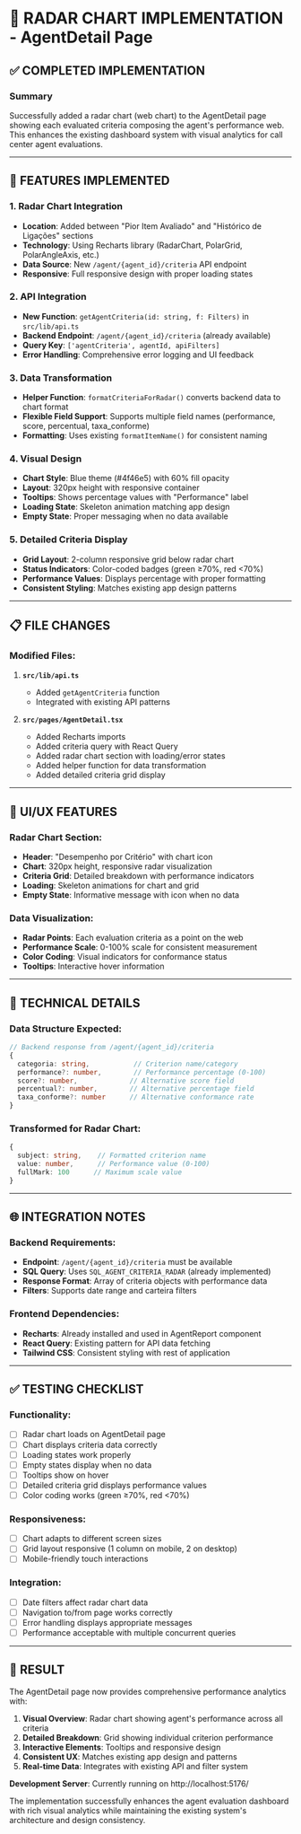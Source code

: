 # 🎯 RADAR CHART IMPLEMENTATION - AgentDetail Page

## ✅ COMPLETED IMPLEMENTATION

### **Summary**
Successfully added a radar chart (web chart) to the AgentDetail page showing each evaluated criteria composing the agent's performance web. This enhances the existing dashboard system with visual analytics for call center agent evaluations.

---

## 🚀 **FEATURES IMPLEMENTED**

### **1. Radar Chart Integration**
- **Location**: Added between "Pior Item Avaliado" and "Histórico de Ligações" sections
- **Technology**: Using Recharts library (RadarChart, PolarGrid, PolarAngleAxis, etc.)
- **Data Source**: New `/agent/{agent_id}/criteria` API endpoint
- **Responsive**: Full responsive design with proper loading states

### **2. API Integration**
- **New Function**: `getAgentCriteria(id: string, f: Filters)` in `src/lib/api.ts`
- **Backend Endpoint**: `/agent/{agent_id}/criteria` (already available)
- **Query Key**: `['agentCriteria', agentId, apiFilters]`
- **Error Handling**: Comprehensive error logging and UI feedback

### **3. Data Transformation**
- **Helper Function**: `formatCriteriaForRadar()` converts backend data to chart format
- **Flexible Field Support**: Supports multiple field names (performance, score, percentual, taxa_conforme)
- **Formatting**: Uses existing `formatItemName()` for consistent naming

### **4. Visual Design**
- **Chart Style**: Blue theme (#4f46e5) with 60% fill opacity
- **Layout**: 320px height with responsive container
- **Tooltips**: Shows percentage values with "Performance" label
- **Loading State**: Skeleton animation matching app design
- **Empty State**: Proper messaging when no data available

### **5. Detailed Criteria Display**
- **Grid Layout**: 2-column responsive grid below radar chart
- **Status Indicators**: Color-coded badges (green ≥70%, red <70%)
- **Performance Values**: Displays percentage with proper formatting
- **Consistent Styling**: Matches existing app design patterns

---

## 📋 **FILE CHANGES**

### **Modified Files:**
1. **`src/lib/api.ts`**
   - Added `getAgentCriteria` function
   - Integrated with existing API patterns

2. **`src/pages/AgentDetail.tsx`**
   - Added Recharts imports
   - Added criteria query with React Query
   - Added radar chart section with loading/error states
   - Added helper function for data transformation
   - Added detailed criteria grid display

---

## 🎨 **UI/UX FEATURES**

### **Radar Chart Section:**
- **Header**: "Desempenho por Critério" with chart icon
- **Chart**: 320px height, responsive radar visualization
- **Criteria Grid**: Detailed breakdown with performance indicators
- **Loading**: Skeleton animations for chart and grid
- **Empty State**: Informative message with icon when no data

### **Data Visualization:**
- **Radar Points**: Each evaluation criteria as a point on the web
- **Performance Scale**: 0-100% scale for consistent measurement
- **Color Coding**: Visual indicators for conformance status
- **Tooltips**: Interactive hover information

---

## 🔧 **TECHNICAL DETAILS**

### **Data Structure Expected:**
```typescript
// Backend response from /agent/{agent_id}/criteria
{
  categoria: string,           // Criterion name/category
  performance?: number,        // Performance percentage (0-100)
  score?: number,             // Alternative score field
  percentual?: number,        // Alternative percentage field
  taxa_conforme?: number      // Alternative conformance rate
}
```

### **Transformed for Radar Chart:**
```typescript
{
  subject: string,    // Formatted criterion name
  value: number,      // Performance value (0-100)
  fullMark: 100      // Maximum scale value
}
```

---

## 🌐 **INTEGRATION NOTES**

### **Backend Requirements:**
- **Endpoint**: `/agent/{agent_id}/criteria` must be available
- **SQL Query**: Uses `SQL_AGENT_CRITERIA_RADAR` (already implemented)
- **Response Format**: Array of criteria objects with performance data
- **Filters**: Supports date range and carteira filters

### **Frontend Dependencies:**
- **Recharts**: Already installed and used in AgentReport component
- **React Query**: Existing pattern for API data fetching
- **Tailwind CSS**: Consistent styling with rest of application

---

## ✅ **TESTING CHECKLIST**

### **Functionality:**
- [ ] Radar chart loads on AgentDetail page
- [ ] Chart displays criteria data correctly
- [ ] Loading states work properly
- [ ] Empty states display when no data
- [ ] Tooltips show on hover
- [ ] Detailed criteria grid displays performance values
- [ ] Color coding works (green ≥70%, red <70%)

### **Responsiveness:**
- [ ] Chart adapts to different screen sizes
- [ ] Grid layout responsive (1 column on mobile, 2 on desktop)
- [ ] Mobile-friendly touch interactions

### **Integration:**
- [ ] Date filters affect radar chart data
- [ ] Navigation to/from page works correctly
- [ ] Error handling displays appropriate messages
- [ ] Performance acceptable with multiple concurrent queries

---

## 🎯 **RESULT**

The AgentDetail page now provides comprehensive performance analytics with:

1. **Visual Overview**: Radar chart showing agent's performance across all criteria
2. **Detailed Breakdown**: Grid showing individual criterion performance
3. **Interactive Elements**: Tooltips and responsive design
4. **Consistent UX**: Matches existing app design and patterns
5. **Real-time Data**: Integrates with existing API and filter system

**Development Server**: Currently running on http://localhost:5176/

The implementation successfully enhances the agent evaluation dashboard with rich visual analytics while maintaining the existing system's architecture and design consistency.
